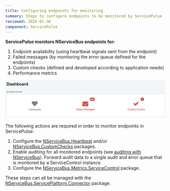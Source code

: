 ```yaml
---
title: Configuring endpoints for monitoring
summary: Steps to configure endpoints to be monitored by ServicePulse
reviewed: 2025-01-30
component: ServicePulse
---
```


**ServicePulse monitors NServiceBus endpoints for:**

 1. Endpoint availability (using heartbeat signals sent from the endpoint)
 2. Failed messages (by monitoring the error queue defined for the endpoints)
 3. Custom checks (defined and developed according to application needs)
 4. Performance metrics

![ServicePulse dashboard](images/dashboard.png 'width=500')

The following actions are required in order to monitor endpoints in ServicePulse:

1. Configure the [NServiceBus.Heartbeat](/monitoring/heartbeats/install-plugin.md) and/or [NServiceBus.CustomChecks](/monitoring/custom-checks/install-plugin.md) packages.
1. Enable auditing for all monitored endpoints (see [auditing with NServiceBus](/nservicebus/operations/auditing.md)). Forward audit data to a single audit and error queue that is monitored by a ServiceControl instance.
1. Configure the [NServiceBus.Metrics.ServiceControl](/monitoring/metrics/install-plugin.md) package.

These steps can all be managed with the [NServiceBus.ServicePlatform.Connector](/platform/connecting.md) package.